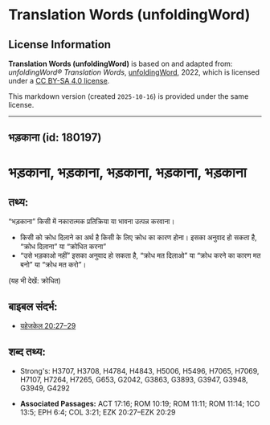 # Translation Words (unfoldingWord)

## License Information

**Translation Words (unfoldingWord)** is based on and adapted from: _unfoldingWord® Translation Words_, [unfoldingWord](https://unfoldingword.org/utw), 2022, which is licensed under a [CC BY-SA 4.0 license](https://creativecommons.org/licenses/by-sa/4.0/legalcode.en).

This markdown version (created `2025-10-16`) is provided under the same license.



--------------------------------

## भड़काना (id: 180197)

भड़काना, भड़काना, भड़काना, भड़काना, भड़काना
======================================

तथ्य:
-----

“भड़काना” किसी में नकारात्मक प्रतिक्रिया या भावना उत्पन्न करवाना।

* किसी को क्रोध दिलाने का अर्थ है किसी के लिए क्रोध का कारण होना। इसका अनुवाद हो सकता है, “क्रोध दिलाना” या “क्रोधित करना”
* “उसे भड़काओ नहीं” इसका अनुवाद हो सकता है, “क्रोध मत दिलाओ” या “क्रोध करने का कारण मत बनो” या “क्रोध मत करो”।

(यह भी देखें: क्रोधित)

बाइबल संदर्भ:
-------------

* [यहेजकेल 20:27–29](https://ref.ly/Ezek20:27-Ezek20:29)

शब्द तथ्य:
----------

* Strong's: H3707, H3708, H4784, H4843, H5006, H5496, H7065, H7069, H7107, H7264, H7265, G653, G2042, G3863, G3893, G3947, G3948, G3949, G4292

* **Associated Passages:** ACT 17:16; ROM 10:19; ROM 11:11; ROM 11:14; 1CO 13:5; EPH 6:4; COL 3:21; EZK 20:27–EZK 20:29


